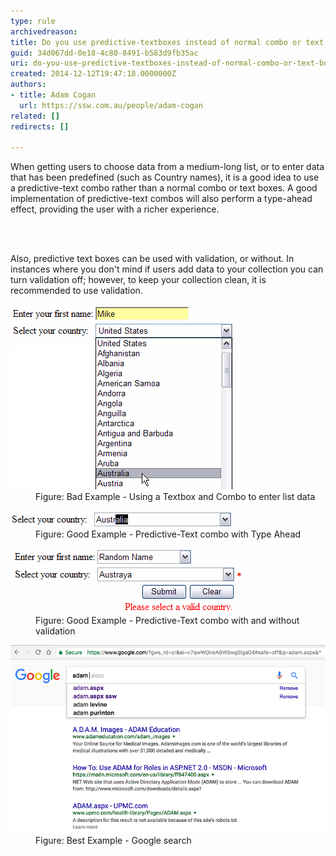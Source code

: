 ```yaml
---
type: rule
archivedreason: 
title: Do you use predictive-textboxes instead of normal combo or text boxes?
guid: 34d067dd-0e18-4c80-8491-b583d9fb35ac
uri: do-you-use-predictive-textboxes-instead-of-normal-combo-or-text-boxes
created: 2014-12-12T19:47:18.0000000Z
authors:
- title: Adam Cogan
  url: https://ssw.com.au/people/adam-cogan
related: []
redirects: []

---
```



<p class="ssw15-rteElement-P">​​​When getting users to choose data from a medium-long list, or to enter data that has been predefined (such as Country names), it is a good idea to use a predictive-text combo rather than a normal combo or text boxes. A good implementation of predictive-text combos will also perform a type-ahead effect, providing the user with a richer experience.</p>
<br><excerpt class='endintro'></excerpt><br>
<p>Also, predictive text boxes can be used with validation, or without. In instances where you don't mind if users add data to your collection you can turn validation off; however, to keep your collection clean, it is recommended to use validation.</p><dl class="badImage"><dt> <img src="PredTextBad.gif" alt="Incorrect use of data entry tools" /> </dt><dd> Figure: Bad Example - Using a Textbox and Combo to enter list data</dd></dl><dl class="goodImage"><dt> <img src="TypeAhead.gif" alt="Good Example of predictive textboxes" data-pin-nopin="true" /> </dt><dd> Figure: Good Example - Predictive-Text combo with Type Ahead</dd></dl><dl class="goodImage"><dt> <img src="PredTextValidation.gif" alt="Good Example of predictive textboxes" /> </dt><dd> Figure: Good Example - Predictive-Text combo with and without validation<br></dd></dl><dl class="goodImage"><dt> <img src="google-predictive-search.png" alt="google-predictive-search.png" /></dt><dd> Figure: Best Example - Google search ​<br></dd></dl>


